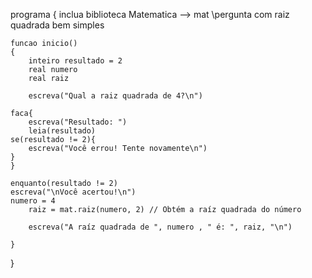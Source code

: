 programa
{
	inclua biblioteca Matematica --> mat \\pergunta com raiz quadrada bem simples
	
	funcao inicio()
	{
		inteiro resultado = 2
		real numero
		real raiz

		escreva("Qual a raiz quadrada de 4?\n")

	faca{
		escreva("Resultado: ")
		leia(resultado)
	se(resultado != 2){
		escreva("Você errou! Tente novamente\n")
	}
	}
	
	enquanto(resultado != 2)
	escreva("\nVocê acertou!\n")
	numero = 4
		raiz = mat.raiz(numero, 2) // Obtém a raíz quadrada do número
		
		escreva("A raíz quadrada de ", numero , " é: ", raiz, "\n")
	
	}
}
